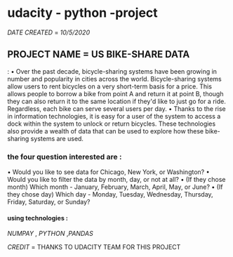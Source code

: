 # udacity - python -project

_DATE CREATED_ = _10/5/2020_

## PROJECT NAME = US BIKE-SHARE DATA

<description>: •	Over the past decade, bicycle-sharing systems have been growing in number and popularity in cities across the world. Bicycle-sharing systems allow users to rent bicycles on a very short-term basis for a price. This allows people to borrow a bike from point A and return it at point B, though they can also return it to the same location if they'd like to just go for a ride. Regardless, each bike can serve several users per day.
•	Thanks to the rise in information technologies, it is easy for a user of the system to access a dock within the system to unlock or return bicycles. These technologies also provide a wealth of data that can be used to explore how these bike-sharing systems are used.

### the four question interested are :
•	Would you like to see data for Chicago, New York, or Washington?
•	Would you like to filter the data by month, day, or not at all?
•	(If they chose month) Which month - January, February, March, April, May, or June?
•	(If they chose day) Which day - Monday, Tuesday, Wednesday, Thursday, Friday, Saturday, or Sunday?

#### using technologies :
_NUMPAY_ , _PYTHON_ ,_PANDAS_
 
*CREDIT* = THANKS TO UDACITY TEAM FOR THIS PROJECT